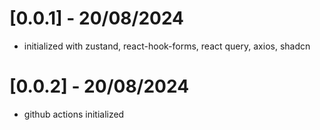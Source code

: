 # [0.0.1] - 20/08/2024

- initialized with zustand, react-hook-forms, react query, axios, shadcn

# [0.0.2] - 20/08/2024

- github actions initialized
